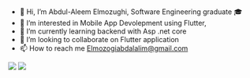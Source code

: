 - 👋 Hi, I’m Abdul-Aleem Elmozughi, Software Engineering graduate 🎓
- 👀 I’m interested in Mobile App Devolepment using Flutter,
- 🌱 I’m currently learning backend with Asp .net core
- 💞️ I’m looking to collaborate on Flutter application
- 📫 How to reach me Elmozogiabdalalim@gmail.com

![](https://raw.githubusercontent.com/aleemElmozogi/github-stats/master/generated/overview.svg#gh-dark-mode-only)
![](https://raw.githubusercontent.com/aleemElmozogi/github-stats/master/generated/languages.svg#gh-dark-mode-only)
<!---
aleemElmozogi/aleemElmozogi is a ✨ special ✨ repository because its `README.md` (this file) appears on your GitHub profile.
You can click the Preview link to take a look at your changes.
--->
